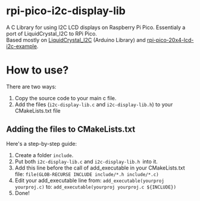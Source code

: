 # rpi-pico-i2c-display-lib
A C Library for using I2C LCD displays on Raspberry Pi Pico. Essentialy a port of LiquidCrystal_I2C to RPi Pico.\
Based mostly on [LiquidCrystal_I2C](https://github.com/johnrickman/LiquidCrystal_I2C) (Arduino Library) and [rpi-pico-20x4-lcd-i2c-example](https://github.com/ParicBat/rpi-pico-20x4-lcd-i2c-example).

# How to use?
There are two ways:
1. Copy the source code to your main c file.
1. Add the files (`i2c-display-lib.c` and `i2c-display-lib.h`) to your CMakeLists.txt file

## Adding the files to CMakeLists.txt
Here's a step-by-step guide:
1. Create a folder `include`.
1. Put both `i2c-display-lib.c` and `i2c-display-lib.h `into it.
1. Add this line before the call of add_executable in your CMakeLists.txt file: `file(GLOB-RECURSE INCLUDE include/*.h include/*.c)`
1. Edit your add_executable line from: `add_executable(yourproj yourproj.c)` to: `add_executable(yourproj yourproj.c ${INCLUDE})`
1. Done!
